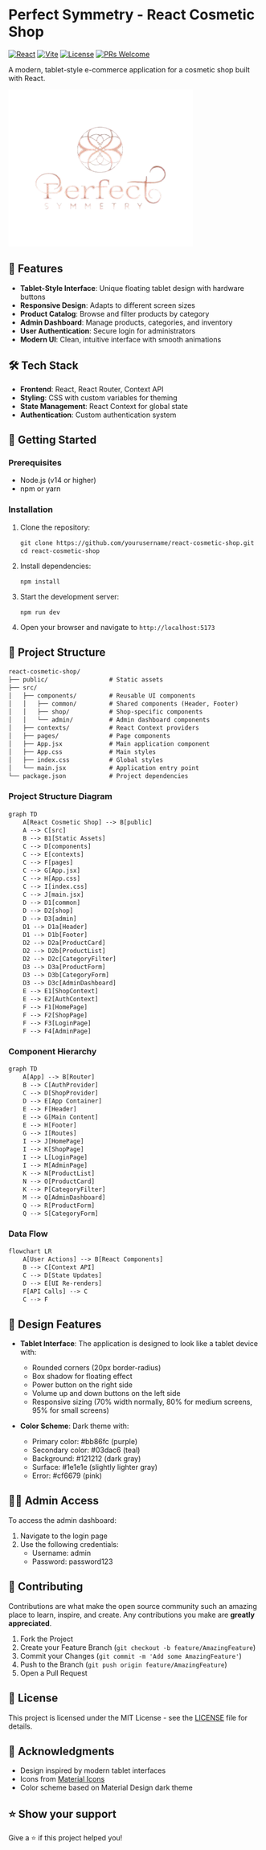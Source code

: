 # Perfect Symmetry - React Cosmetic Shop

[![React](https://img.shields.io/badge/React-18.x-blue)](https://reactjs.org/)
[![Vite](https://img.shields.io/badge/Vite-5.x-646CFF)](https://vitejs.dev/)
[![License](https://img.shields.io/badge/License-MIT-green.svg)](https://opensource.org/licenses/MIT)
[![PRs Welcome](https://img.shields.io/badge/PRs-welcome-brightgreen.svg)](http://makeapullrequest.com)

A modern, tablet-style e-commerce application for a cosmetic shop built with React.

![Perfect Symmetry](public/perfect_symmetry-removebg.png)

## 🌟 Features

- **Tablet-Style Interface**: Unique floating tablet design with hardware buttons
- **Responsive Design**: Adapts to different screen sizes
- **Product Catalog**: Browse and filter products by category
- **Admin Dashboard**: Manage products, categories, and inventory
- **User Authentication**: Secure login for administrators
- **Modern UI**: Clean, intuitive interface with smooth animations

## 🛠️ Tech Stack

- **Frontend**: React, React Router, Context API
- **Styling**: CSS with custom variables for theming
- **State Management**: React Context for global state
- **Authentication**: Custom authentication system

## 🚀 Getting Started

### Prerequisites

- Node.js (v14 or higher)
- npm or yarn

### Installation

1. Clone the repository:
   ```
   git clone https://github.com/yourusername/react-cosmetic-shop.git
   cd react-cosmetic-shop
   ```

2. Install dependencies:
   ```
   npm install
   ```

3. Start the development server:
   ```
   npm run dev
   ```

4. Open your browser and navigate to `http://localhost:5173`

## 📁 Project Structure

```
react-cosmetic-shop/
├── public/                 # Static assets
├── src/
│   ├── components/         # Reusable UI components
│   │   ├── common/         # Shared components (Header, Footer)
│   │   ├── shop/           # Shop-specific components
│   │   └── admin/          # Admin dashboard components
│   ├── contexts/           # React Context providers
│   ├── pages/              # Page components
│   ├── App.jsx             # Main application component
│   ├── App.css             # Main styles
│   ├── index.css           # Global styles
│   └── main.jsx            # Application entry point
└── package.json            # Project dependencies
```

### Project Structure Diagram

```mermaid
graph TD
    A[React Cosmetic Shop] --> B[public]
    A --> C[src]
    B --> B1[Static Assets]
    C --> D[components]
    C --> E[contexts]
    C --> F[pages]
    C --> G[App.jsx]
    C --> H[App.css]
    C --> I[index.css]
    C --> J[main.jsx]
    D --> D1[common]
    D --> D2[shop]
    D --> D3[admin]
    D1 --> D1a[Header]
    D1 --> D1b[Footer]
    D2 --> D2a[ProductCard]
    D2 --> D2b[ProductList]
    D2 --> D2c[CategoryFilter]
    D3 --> D3a[ProductForm]
    D3 --> D3b[CategoryForm]
    D3 --> D3c[AdminDashboard]
    E --> E1[ShopContext]
    E --> E2[AuthContext]
    F --> F1[HomePage]
    F --> F2[ShopPage]
    F --> F3[LoginPage]
    F --> F4[AdminPage]
```

### Component Hierarchy

```mermaid
graph TD
    A[App] --> B[Router]
    B --> C[AuthProvider]
    C --> D[ShopProvider]
    D --> E[App Container]
    E --> F[Header]
    E --> G[Main Content]
    E --> H[Footer]
    G --> I[Routes]
    I --> J[HomePage]
    I --> K[ShopPage]
    I --> L[LoginPage]
    I --> M[AdminPage]
    K --> N[ProductList]
    N --> O[ProductCard]
    K --> P[CategoryFilter]
    M --> Q[AdminDashboard]
    Q --> R[ProductForm]
    Q --> S[CategoryForm]
```

### Data Flow

```mermaid
flowchart LR
    A[User Actions] --> B[React Components]
    B --> C[Context API]
    C --> D[State Updates]
    D --> E[UI Re-renders]
    F[API Calls] --> C
    C --> F
```

## 🎨 Design Features

- **Tablet Interface**: The application is designed to look like a tablet device with:
  - Rounded corners (20px border-radius)
  - Box shadow for floating effect
  - Power button on the right side
  - Volume up and down buttons on the left side
  - Responsive sizing (70% width normally, 80% for medium screens, 95% for small screens)

- **Color Scheme**: Dark theme with:
  - Primary color: #bb86fc (purple)
  - Secondary color: #03dac6 (teal)
  - Background: #121212 (dark gray)
  - Surface: #1e1e1e (slightly lighter gray)
  - Error: #cf6679 (pink)

## 👩‍💼 Admin Access

To access the admin dashboard:

1. Navigate to the login page
2. Use the following credentials:
   - Username: admin
   - Password: password123

## 🤝 Contributing

Contributions are what make the open source community such an amazing place to learn, inspire, and create. Any contributions you make are **greatly appreciated**.

1. Fork the Project
2. Create your Feature Branch (`git checkout -b feature/AmazingFeature`)
3. Commit your Changes (`git commit -m 'Add some AmazingFeature'`)
4. Push to the Branch (`git push origin feature/AmazingFeature`)
5. Open a Pull Request

## 📝 License

This project is licensed under the MIT License - see the [LICENSE](LICENSE) file for details.

## 🙏 Acknowledgments

- Design inspired by modern tablet interfaces
- Icons from [Material Icons](https://fonts.google.com/icons)
- Color scheme based on Material Design dark theme


## ⭐️ Show your support

Give a ⭐️ if this project helped you!
